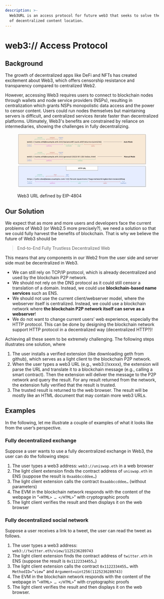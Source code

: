 ```yaml
---
description: >-
  Web3URL is an access protocol for future web3 that seeks to solve the problem
  of decentralized content location.
---
```


# web3:// Access Protocol

## Background

The growth of decentralized apps like DeFi and NFTs has created excitement about Web3, which offers censorship resistance and transparency compared to centralized Web2.

However, accessing Web3 requires users to connect to blockchain nodes through wallets and node service providers (NSPs), resulting in centralization which grants NSPs monopolistic data access and the power to censor content. Users could run nodes themselves but maintaining servers is difficult, and centralized services iterate faster than decentralized platforms. Ultimately, Web3's benefits are constrained by reliance on intermediaries, showing the challenges in fully decentralizing.

<figure><img src="../../.gitbook/assets/web3url.jpg" alt=""><figcaption><p>Web3 URL defined by EIP-4804</p></figcaption></figure>

## Our Solution

We expect that as more and more users and developers face the current problems of Web3 (or Web2.5 more precisely?), we need a solution so that we could fully harvest the benefits of blockchain. That is why we believe the future of Web3 should be

> End-to-End Fully Trustless Decentralized Web

This means that any components in our Web2 from the user side and server side must be decentralized in Web3.

* We can still rely on TCP/IP protocol, which is already decentralized and used by the blockchain P2P network.
* We should not rely on the DNS protocol as it could still censor a translation of a domain. Instead, we could use **blockchain-based name services** such as ENS.
* We should not use the current client/webserver model, where the webserver itself is centralized. Instead, we could use a blockchain network where **the blockchain P2P network itself can serve as a webserver**!
* We do not want to change current users’ web experience, especially the HTTP protocol. This can be done by designing the blockchain network support HTTP protocol in a decentralized way (decentralized HTTP?)!

Achieving all these seem to be extremely challenging. The following steps illustrates one solution, where

1. The user installs a verified extension (like downloading geth from github), which serves as a light client to the blockchain P2P network.
2. When the user types a web3 URL (e.g., web3://xxxxx), the extension will parse the URL and translate it to a blockchain message (e.g., calling a smart contract). Then the extension will deliver the message to the P2P network and query the result. For any result returned from the network, the extension fully verified that the result is trusted.
3. The trusted result is returned to the web browser. The result will be mostly like an HTML document that may contain more web3 URLs.

## Examples

In the following, let me illustrate a couple of examples of what it looks like from the user’s perspective.

### Fully decentralized exchange

Suppose a user wants to use a fully decentralized exchange in Web3, the user can do the following steps:

1. The user types a web3 address: `web3://uniswap.eth` in a web browser
2. The light client extension finds the contract address of `uniswap.eth` in ENS (suppose the result is `0xaabbccddee…`)
3. The light client extension calls the contract `0xaabbccddee…` (without parameters)
4. The EVM in the blockchain network responds with the content of the webpage in “`<HTML> … </HTML>`” with cryptographic proofs
5. The light client verifies the result and then displays it on the web browser

### Fully decentralized social network

Suppose a user receives a link to a tweet, the user can read the tweet as follows.

1. The user types a web3 address: `web3://twitter.eth/view/1125236289743`
2. The light client extension finds the contract address of `twitter.eth` in ENS (suppose the result is `0x1122334455…`)
3. The light client extension calls the contract `0x1122334455…` with `MethodID=”view”` and `Argument=uint256(1125236289743)`
4. The EVM in the blockchain network responds with the content of the webpage in “`<HTML> … </HTML>`” with cryptographic proofs
5. The light client verifies the result and then displays it on the web browser.
